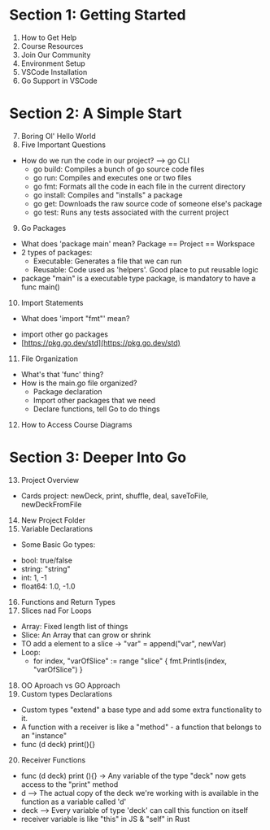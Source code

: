 # Section 1: Getting Started
01. How to Get Help
02. Course Resources
03. Join Our Community
04. Environment Setup
05. VSCode Installation
06. Go Support in VSCode

# Section 2: A Simple Start
07. Boring Ol' Hello World
08. Five Important Questions
  * How do we run the code in our project? --> go CLI 
    - go build: Compiles a bunch of go source code files
    - go run: Compiles and executes one or two files
    - go fmt: Formats all the code in each file in the current directory
    - go install: Compiles and "installs" a package
    - go get: Downloads the raw source code of someone else's package
    - go test: Runs any tests associated with the current project
09. Go Packages
  * What does 'package main' mean?
    Package == Project == Workspace
  * 2 types of packages:
    - Executable: Generates a file that we can run
    - Reusable: Code used as 'helpers'. Good place to put reusable logic
  * package "main" is a executable type package, is mandatory to have a func main()
10. Import Statements
  * What does 'import "fmt"' mean?
  - import other go packages
  - [https://pkg.go.dev/std](https://pkg.go.dev/std)
11. File Organization
  * What's that 'func' thing?
  * How is the main.go file organized?
    - Package declaration
    - Import other packages that we need
    - Declare functions, tell Go to do things
12. How to Access Course Diagrams

# Section 3: Deeper Into Go
13. Project Overview
 * Cards project: newDeck, print, shuffle, deal, saveToFile, newDeckFromFile
14. New Project Folder
15. Variable Declarations
  * Some Basic Go types:
  - bool: true/false
  - string: "string"
  - int: 1, -1 
  - float64: 1.0, -1.0
16. Functions and Return Types
17. Slices nad For Loops
  * Array: Fixed length list of things
  * Slice: An Array that can grow or shrink
  * TO add a element to a slice -> "var" = append("var", newVar) 
  * Loop: 
    - for index, "varOfSlice" := range "slice" { fmt.Printls(index, "varOfSlice") }
18. OO Aproach vs GO Approach
19. Custom types Declarations
  * Custom types "extend" a base type and add some extra functionality to it.
  * A function with a receiver is like a "method" - a function that belongs to an "instance"
  *  func (d deck) print(){}
20. Receiver Functions
  * func (d deck) print (){} -> Any variable of the type "deck" now gets access to the "print" method
  * d --> The actual copy of the deck we're working with is available in the function as a variable called 'd'
  * deck --> Every variable of type 'deck' can call this function on itself
  * receiver variable is like "this" in JS & "self" in Rust

